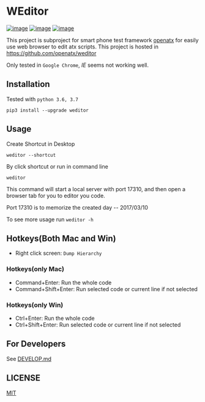 # WEditor
[![image](https://img.shields.io/pypi/v/weditor.svg?style=flat-square)](https://pypi.python.org/pypi/weditor)
[![image](https://img.shields.io/github/stars/openatx/weditor.svg?style=social&label=Star&style=flat-square)](https://github.com/openatx/weditor)
[![image](https://travis-ci.org/openatx/weditor.svg?branch=master)](https://travis-ci.org/openatx/weditor)

This project is subproject for smart phone test framework [openatx](https://github.com/openatx)
for easily use web browser to edit atx scripts.
This project is hosted in <https://github.com/openatx/weditor>

Only tested in `Google Chrome`, _IE_ seems not working well.

## Installation
Tested with `python 3.6, 3.7`

```
pip3 install --upgrade weditor
```

## Usage

Create Shortcut in Desktop

```
weditor --shortcut
```

By click shortcut or run in command line

```
weditor
```

This command will start a local server with port 17310,
and then open a browser tab for you to editor you code.

Port 17310 is to memorize the created day -- 2017/03/10

To see more usage run `weditor -h`

## Hotkeys(Both Mac and Win)
- Right click screen: `Dump Hierarchy`

### Hotkeys(only Mac)
- Command+Enter: Run the whole code
- Command+Shift+Enter: Run selected code or current line if not selected

### Hotkeys(only Win)
- Ctrl+Enter: Run the whole code
- Ctrl+Shift+Enter: Run selected code or current line if not selected

## For Developers
See [DEVELOP.md](DEVELOP.md)

## LICENSE
[MIT](LICENSE)
